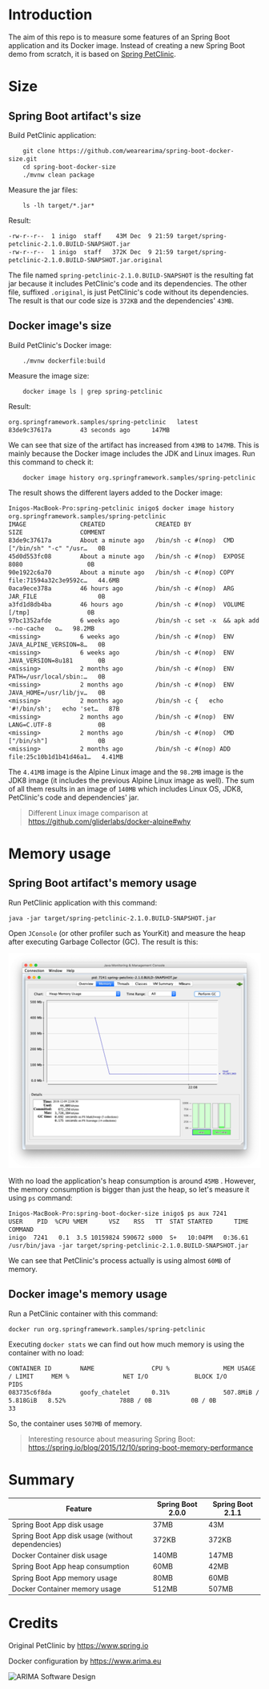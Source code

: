 # Introduction

The aim of this repo is to measure some features of an Spring Boot application and its Docker image. 
Instead of creating a new Spring Boot demo from scratch, it is based on 
[Spring PetClinic](https://github.com/spring-projects/spring-petclinic).

#  Size

## Spring Boot artifact's size

Build PetClinic application:

```
    git clone https://github.com/wearearima/spring-boot-docker-size.git
    cd spring-boot-docker-size
    ./mvnw clean package
```

Measure the jar files:

```
    ls -lh target/*.jar*
```

Result:

```
-rw-r--r--  1 inigo  staff    43M Dec  9 21:59 target/spring-petclinic-2.1.0.BUILD-SNAPSHOT.jar
-rw-r--r--  1 inigo  staff   372K Dec  9 21:59 target/spring-petclinic-2.1.0.BUILD-SNAPSHOT.jar.original
```

The file named `spring-petclinic-2.1.0.BUILD-SNAPSHOT` is the resulting fat jar because it includes
PetClinic's code and its dependencies. The other file, suffixed `.original`, is just PetClinic's code
without its dependencies. The result is that our code size is `372KB` and the dependencies' `43MB`. 

## Docker image's size

Build PetClinic's Docker image:

```
    ./mvnw dockerfile:build
```

Measure the image size:

```
    docker image ls | grep spring-petclinic
```

Result:

```
org.springframework.samples/spring-petclinic   latest              83de9c37617a        43 seconds ago      147MB
```

We can see that size of the artifact has increased from `43MB` to `147MB`. This is mainly because the 
Docker image includes the JDK and Linux images. Run this command to check it:

```
    docker image history org.springframework.samples/spring-petclinic
```

The result shows the different layers added to the Docker image:

```
Inigos-MacBook-Pro:spring-petclinic inigo$ docker image history org.springframework.samples/spring-petclinic
IMAGE               CREATED              CREATED BY                                      SIZE                COMMENT
83de9c37617a        About a minute ago   /bin/sh -c #(nop)  CMD ["/bin/sh" "-c" "/usr…   0B                  
45d0d553fc08        About a minute ago   /bin/sh -c #(nop)  EXPOSE 8080                  0B                  
90e1922c6a70        About a minute ago   /bin/sh -c #(nop) COPY file:71594a32c3e9592c…   44.6MB              
0aca9ece378a        46 hours ago         /bin/sh -c #(nop)  ARG JAR_FILE                 0B                  
a3fd1d8db4ba        46 hours ago         /bin/sh -c #(nop)  VOLUME [/tmp]                0B                  
97bc1352afde        6 weeks ago          /bin/sh -c set -x  && apk add --no-cache   o…   98.2MB              
<missing>           6 weeks ago          /bin/sh -c #(nop)  ENV JAVA_ALPINE_VERSION=8…   0B                  
<missing>           6 weeks ago          /bin/sh -c #(nop)  ENV JAVA_VERSION=8u181       0B                  
<missing>           2 months ago         /bin/sh -c #(nop)  ENV PATH=/usr/local/sbin:…   0B                  
<missing>           2 months ago         /bin/sh -c #(nop)  ENV JAVA_HOME=/usr/lib/jv…   0B                  
<missing>           2 months ago         /bin/sh -c {   echo '#!/bin/sh';   echo 'set…   87B                 
<missing>           2 months ago         /bin/sh -c #(nop)  ENV LANG=C.UTF-8             0B                  
<missing>           2 months ago         /bin/sh -c #(nop)  CMD ["/bin/sh"]              0B                  
<missing>           2 months ago         /bin/sh -c #(nop) ADD file:25c10b1d1b41d46a1…   4.41MB    
```

The `4.41MB` image is the Alpine Linux image and the `98.2MB` image is the JDK8 image (it 
includes the previous Alpine Linux image as well). The sum of all them results in an image of
`140MB` which includes Linux OS, JDK8, PetClinic's code and dependencies' jar.  

> Different Linux image comparison at https://github.com/gliderlabs/docker-alpine#why 

# Memory usage

## Spring Boot artifact's memory usage

Run PetClinic application with this command:

```
java -jar target/spring-petclinic-2.1.0.BUILD-SNAPSHOT.jar
```

Open `JConsole` (or other profiler such as YourKit) and measure the heap after executing Garbage Collector (GC). The 
result is this:

![jconsole-result](jconsole/result.png)

With no load the application's heap consumption is around `45MB` . However, the memory consumption is bigger than just the
heap, so let's measure it using ``ps`` command:

```
Inigos-MacBook-Pro:spring-boot-docker-size inigo$ ps aux 7241
USER    PID  %CPU %MEM      VSZ    RSS   TT  STAT STARTED      TIME COMMAND
inigo  7241   0.1  3.5 10159824 590672 s000  S+   10:04PM   0:36.61 /usr/bin/java -jar target/spring-petclinic-2.1.0.BUILD-SNAPSHOT.jar
```

We can see that PetClinic's process actually is using almost `60MB` of memory.  

## Docker image's memory usage

Run a PetClinic container with this command:

```
docker run org.springframework.samples/spring-petclinic
```

Executing ``docker stats`` we can find out how much memory is using the container with no load:

```
CONTAINER ID        NAME                CPU %               MEM USAGE / LIMIT     MEM %               NET I/O             BLOCK I/O           PIDS
083735c6f8da        goofy_chatelet      0.31%               507.8MiB / 5.818GiB   8.52%               788B / 0B           0B / 0B             33
```

So, the container uses ``507MB`` of memory. 

> Interesting resource about measuring Spring Boot: https://spring.io/blog/2015/12/10/spring-boot-memory-performance

# Summary

| Feature                                           | Spring Boot 2.0.0 | Spring Boot 2.1.1 |
| ------------------------------------------------- | ----------------- | ----------------- |
| Spring Boot App disk usage                        | 37MB              | 43M               |
| Spring Boot App disk usage (without dependencies) | 372KB             | 372KB             |
| Docker Container disk usage                       | 140MB             | 147MB             |
| Spring Boot App heap consumption                  | 60MB              | 42MB              |
| Spring Boot App memory usage                      | 80MB              | 60MB              |
| Docker Container memory usage                     | 512MB             | 507MB             |


# Credits

Original PetClinic by https://www.spring.io

Docker configuration by https://www.arima.eu

![ARIMA Software Design](https://arima.eu/arima-claim.png)
